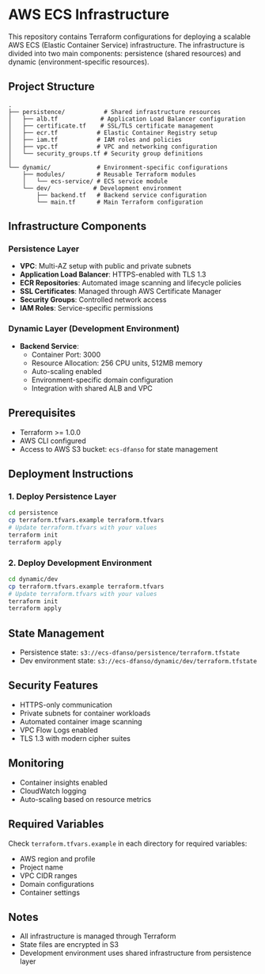 # AWS ECS Infrastructure

This repository contains Terraform configurations for deploying a scalable AWS ECS (Elastic Container Service) infrastructure. The infrastructure is divided into two main components: persistence (shared resources) and dynamic (environment-specific resources).

## Project Structure

```
.
├── persistence/           # Shared infrastructure resources
│   ├── alb.tf            # Application Load Balancer configuration
│   ├── certificate.tf    # SSL/TLS certificate management
│   ├── ecr.tf           # Elastic Container Registry setup
│   ├── iam.tf           # IAM roles and policies
│   ├── vpc.tf           # VPC and networking configuration
│   └── security_groups.tf # Security group definitions
│
└── dynamic/             # Environment-specific configurations
    ├── modules/         # Reusable Terraform modules
    │   └── ecs-service/ # ECS service module
    └── dev/            # Development environment
        ├── backend.tf   # Backend service configuration
        └── main.tf      # Main Terraform configuration
```

## Infrastructure Components

### Persistence Layer
- **VPC**: Multi-AZ setup with public and private subnets
- **Application Load Balancer**: HTTPS-enabled with TLS 1.3
- **ECR Repositories**: Automated image scanning and lifecycle policies
- **SSL Certificates**: Managed through AWS Certificate Manager
- **Security Groups**: Controlled network access
- **IAM Roles**: Service-specific permissions

### Dynamic Layer (Development Environment)
- **Backend Service**:
  - Container Port: 3000
  - Resource Allocation: 256 CPU units, 512MB memory
  - Auto-scaling enabled
  - Environment-specific domain configuration
  - Integration with shared ALB and VPC

## Prerequisites
- Terraform >= 1.0.0
- AWS CLI configured
- Access to AWS S3 bucket: `ecs-dfanso` for state management

## Deployment Instructions

### 1. Deploy Persistence Layer
```bash
cd persistence
cp terraform.tfvars.example terraform.tfvars
# Update terraform.tfvars with your values
terraform init
terraform apply
```

### 2. Deploy Development Environment
```bash
cd dynamic/dev
cp terraform.tfvars.example terraform.tfvars
# Update terraform.tfvars with your values
terraform init
terraform apply
```

## State Management
- Persistence state: `s3://ecs-dfanso/persistence/terraform.tfstate`
- Dev environment state: `s3://ecs-dfanso/dynamic/dev/terraform.tfstate`

## Security Features
- HTTPS-only communication
- Private subnets for container workloads
- Automated container image scanning
- VPC Flow Logs enabled
- TLS 1.3 with modern cipher suites

## Monitoring
- Container insights enabled
- CloudWatch logging
- Auto-scaling based on resource metrics

## Required Variables
Check `terraform.tfvars.example` in each directory for required variables:
- AWS region and profile
- Project name
- VPC CIDR ranges
- Domain configurations
- Container settings

## Notes
- All infrastructure is managed through Terraform
- State files are encrypted in S3
- Development environment uses shared infrastructure from persistence layer

